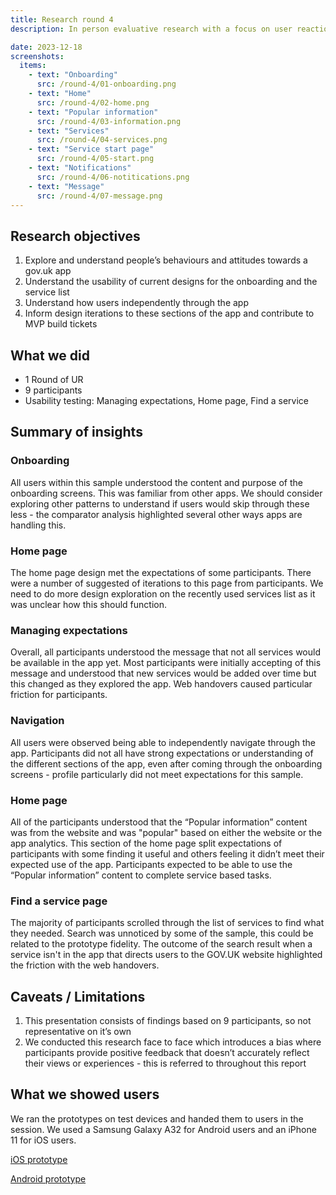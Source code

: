 ```yaml
---
title: Research round 4
description: In person evaluative research with a focus on user reactions to expectation management content, an iterated home page, and interaction with the find a service page.

date: 2023-12-18
screenshots:
  items:
    - text: "Onboarding"
      src: /round-4/01-onboarding.png
    - text: "Home"
      src: /round-4/02-home.png
    - text: "Popular information"
      src: /round-4/03-information.png
    - text: "Services"
      src: /round-4/04-services.png
    - text: "Service start page"
      src: /round-4/05-start.png
    - text: "Notifications"
      src: /round-4/06-notitications.png
    - text: "Message"
      src: /round-4/07-message.png
---
```

## Research objectives

1. Explore and understand people’s behaviours and attitudes towards a gov.uk app
2. Understand the usability of current designs for the onboarding and the service list 
3. Understand how users independently through the app
4. Inform design iterations to these sections of the app and contribute to MVP build tickets

## What we did
- 1 Round of UR 
- 9 participants
- Usability testing: Managing expectations, Home page, Find a service

## Summary of insights

### Onboarding

All users within this sample understood the content and purpose of the onboarding screens. This was familiar from other apps. We should consider exploring other patterns to understand if users would skip through these less - the comparator analysis highlighted several other ways apps are handling this.


### Home page

The home page design met the expectations of some participants. There were a number of suggested of iterations to this page from participants. We need to do more design exploration on the recently used services list as it was unclear how this should function.

### Managing expectations

Overall, all participants understood the message that not all services would be available in the app yet. 
Most participants were initially accepting of this message and understood that new services would be added over time but this changed as they explored the app. Web handovers caused particular friction for participants.

### Navigation

All users were observed being able to independently navigate through the app. Participants did not all have strong expectations or understanding of the different sections of the app, even after coming through the onboarding screens - profile particularly did not meet expectations for this sample.

### Home page

All of the participants understood that the “Popular information” content was from the website and was "popular" based on either the website or the app analytics. This section of the home page split expectations of participants with some finding it useful and others feeling it didn’t meet their expected use of the app. Participants expected to be able to use the “Popular information” content to complete service based tasks.

### Find a service page 

The majority of participants scrolled through the list of services to find what they needed. Search was unnoticed by some of the sample, this could be related to the prototype fidelity. The outcome of the search result when a service isn't in the app that directs users to the GOV.UK website highlighted the friction with the web handovers. 

## Caveats / Limitations

1. This presentation consists of findings based on 9 participants, so not representative on it’s own 
2. We conducted this research face to face which introduces a bias where participants provide positive feedback that doesn’t accurately reflect their views or experiences - this is referred to throughout this report

## What we showed users

We ran the prototypes on test devices and handed them to users in the session. We used a Samsung Galaxy A32 for Android users and an iPhone 11 for iOS users.

[iOS prototype](https://www.figma.com/proto/tQvUOB1viWpLohrn4wU2Sf/GOV.UK-App---R4-iOS?type=design&node-id=98-4223&t=yptQPvh0okSM1gSJ-0&scaling=min-zoom&page-id=0%3A1)

[Android prototype](https://www.figma.com/proto/RzYbQDl1MeyTVt8X5f6WfF/GOV.UK-App---R4-Android?type=design&node-id=410-4162&t=cWO6WXfzYljF4dIE-0&scaling=scale-down&page-id=0%3A1&starting-point-node-id=410%3A4267&show-proto-sidebar=1)
